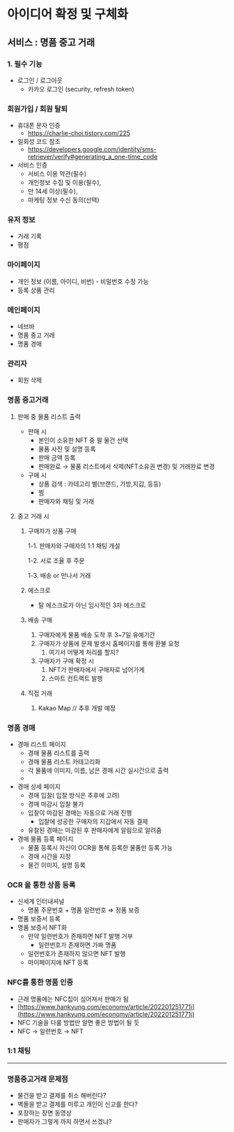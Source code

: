 # 아이디어 확정 및 구체화



## 서비스 : 명품 중고 거래

### 1. 필수 기능

- 로그인 / 로그아웃
  - 카카오 로그인 (security, refresh token)

### **회원가입 / 회원 탈퇴**

- 휴대폰 문자 인증
  - https://charlie-choi.tistory.com/225
- 일회성 코드 참조
  - https://developers.google.com/identity/sms-retriever/verify#generating_a_one-time_code
- 서비스 인증
  - 서비스 이용 약관(필수)
  - 개인정보 수집 및 이용(필수),
  - 만 14세 이상(필수),
  - 마케팅 정보 수신 동의(선택)

### 유저 정보

- 거래 기록
- 평점

### 마이페이지

- 개인 정보 (이름, 아이디, 비번) - 비밀번호 수정 가능
- 등록 상품 관리

### 메인페이지

- 네브바
- 명품 중고 거래
- 명품 경매

### 관리자

- 회원 삭제



### 명품 중고거래

1. 판매 중 물품 리스트 출력

   - 판매 시
     - 본인이 소유한 NFT 중 팔 물건 선택
     - 물품 사진 및 설명 등록
     - 판매 금액 등록
     - 판매완료 → 물품 리스트에서 삭제(NFT소유권 변경) 및 거래완료 변경
   - 구매 시
     - 상품 검색 : 카테고리 별(브랜드, 가방,지갑, 등등)
     - 찜
     - 판매자와 채팅 및 거래

2. 중고 거래 시

   1. 구매자가 상품 구매

      1-1. 판매자와 구매자의 1:1 채팅 개설

      1-2. 서로 조율 후 주문

      1-3. 배송 or 만나서 거래

   2. 에스크로

      - 탈 에스크로가 아닌 임시적인 3자 에스크로

   3. 배송 구매

      1. 구매자에게 물품 배송 도착 후 3~7일 유예기간
      2. 구매자가 상품에 문제 발생시 홈페이지를 통해 환불 요청
         1. 여기서 어떻게 처리를 할지?
      3. 구매자가 구매 확정 시
         1. NFT가 판매자에서 구매자로 넘어가게
         2. 스마트 컨트랙트 발행

   4. 직접 거래

      1. Kakao Map // 추후 개발 예정


### 명품 경매

- 경매 리스트 페이지
    - 경매 물품 리스트를 출력
    - 경매 물품 리스트 카테고리화
    - 각 물품에 이미지, 이름, 남은 경매 시간 실시간으로 출력
    - 
- 경매 상세 페이지
    - 경매 입찰( 입찰 방식은 추후에 고려)
    - 경매 마감시 입찰 불가
    - 입찰이 마감된 경매는 자동으로 거래 진행
        - 입찰에 성공한 구매자의 지갑에서 자동 결제
    - 유찰된 경매는 마감된 후 판매자에게 알림으로 알려줌
- 경매 물품 등록 페이지
    - 물품 등록시 자신이 OCR을 통해 등록한 물품만 등록 가능
    - 경매 시간을 지정
    - 물건 이미지, 설명 등록

### OCR 을 통한 상품 등록

- 신세계 인터내셔널
    - 명품 주문번호 + 명품 일련번호 ⇒ 정품 보증
- 명품 보증서 등록
- 명품 보증서 NFT화
    - 만약 일련번호가 존재하면 NFT 발행 거부
        - 일련번호가 존재하면 가짜 명품
    - 일련번호가 존재하지 않으면 NFT 발행
    - 마이페이지에 NFT 등록

### NFC를 통한 명품 인증

- 근래 명품에는 NFC칩이 심어져서 판매가 됨
- [https://www.hankyung.com/economy/article/202201251771i](https://www.hankyung.com/economy/article/202201251771i)
- NFC 기술을 다룰 방법만 알면 좋은 방법이 될 듯
- NFC → 일련번호 → NFT

### 1:1 채팅

---

### 명품중고거래 문제점

- 물건을 받고 결제를 취소 해버린다?
- 벽돌을 받고 결제를 미루고 개인이 신고를 한다?
- 포장하는 장면 동영상
- 판매자가 그렇게 까지 하면서 쓰겠냐?